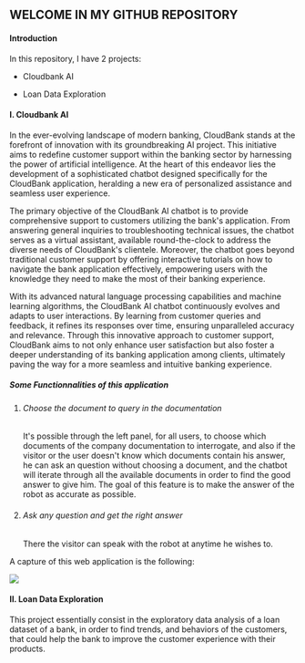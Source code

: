 ## WELCOME IN MY GITHUB REPOSITORY

#### Introduction

In this repository, I have 2 projects:

- Cloudbank AI

- Loan Data Exploration

#### I. Cloudbank AI

In the ever-evolving landscape of modern banking, CloudBank stands at the forefront of innovation with its groundbreaking AI project. This initiative aims to redefine customer support within the banking sector by harnessing the power of artificial intelligence. At the heart of this endeavor lies the development of a sophisticated chatbot designed specifically for the CloudBank application, heralding a new era of personalized assistance and seamless user experience.

The primary objective of the CloudBank AI chatbot is to provide comprehensive support to customers utilizing the bank's application. From answering general inquiries to troubleshooting technical issues, the chatbot serves as a virtual assistant, available round-the-clock to address the diverse needs of CloudBank's clientele. Moreover, the chatbot goes beyond traditional customer support by offering interactive tutorials on how to navigate the bank application effectively, empowering users with the knowledge they need to make the most of their banking experience.

With its advanced natural language processing capabilities and machine learning algorithms, the CloudBank AI chatbot continuously evolves and adapts to user interactions. By learning from customer queries and feedback, it refines its responses over time, ensuring unparalleled accuracy and relevance. Through this innovative approach to customer support, CloudBank aims to not only enhance user satisfaction but also foster a deeper understanding of its banking application among clients, ultimately paving the way for a more seamless and intuitive banking experience.

##### Some Functionnalities of this application

1. ###### Choose the document to query in the documentation
   
   It's possible through the left panel, for all users, to choose which documents of the company documentation to interrogate, and also if the visitor or the user doesn't know which documents contain his answer, he can ask an question without choosing a document, and the chatbot will iterate through all the available documents in order to find the good answer to give him. The goal of this feature is to make the answer of the robot as accurate as possible.

2. ###### Ask any question and get the right answer
   
   There the visitor can speak with the robot at anytime he wishes to. 

A capture of this web application is the following:

![](C:\Users\GENERAL%20STORES-SARL\AppData\Roaming\marktext\images\2024-04-18-15-17-21-image.png)



#### II. Loan Data Exploration

This project essentially consist in the exploratory data analysis of a loan dataset of a bank, in order to find trends, and behaviors of the customers, that could help the bank to improve the customer experience with their products.
